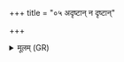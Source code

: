+++
title = "०५ अदृष्टान् न दृष्टान्"

+++
<details><summary>मूलम् (GR)</summary>

अदृष्टान् न दृष्टान् ।  
दृष्टाँ अदृष्टान् धनपते  
जहीन्द्रस्य वधेन ॥
</details>